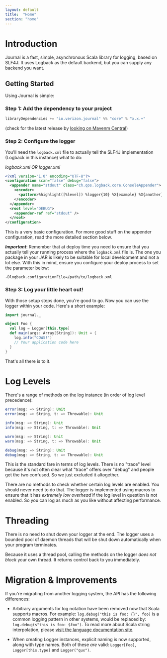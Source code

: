```yaml
---
layout: default
title:  "Home"
section: "home"
---
```


# Introduction

Journal is a fast, simple, asynchronous Scala library for logging, based on SLF4J. It uses Logback as the default backend, but you can supply any backend you want.

## Getting Started

Using Journal is simple:

### Step 1: Add the dependency to your project

``` scala
libraryDependencies += "io.verizon.journal" %% "core" % "x.x.+"
```

(check for the latest release by [looking on Mavenm Central](https://maven-badges.herokuapp.com/maven-central/io.verizon.journal/core_2.11))

### Step 2: Configure the logger

You'll need the `logback.xml` file to actually tell the SLF4J implementation (Logback in this instance) what to do:

*logback.xml OR logger.xml*

``` xml
<?xml version="1.0" encoding="UTF-8"?>
<configuration scan="false" debug="false">
  <appender name="stdout" class="ch.qos.logback.core.ConsoleAppender">
    <encoder>
      <pattern>%highlight([%level]) %logger{10} %X{example} %X{another}  - %msg%n</pattern>
    </encoder>
  </appender>
  <root level="DEBUG">
    <appender-ref ref="stdout" />
  </root>
</configuration>
```

This is a very basic configuration. For more good stuff on the appender configuration, read the more detailed section below.

***Important***: Remember that at deploy time you need to ensure that you actually tell your running process where the `logback.xml` file is. The one you package in your JAR is likely to be suitable for local development and not a lot else. With this in mind, ensure you configure your deploy process to set the parameter below:

```
-Dlogback.configurationFile=/path/to/logback.xml
```

### Step 3: Log your little heart out!

With those setup steps done, you're good to go. Now you can use the logger within your code. Here's a short example:

``` scala
import journal._

object Foo {
  val log = Logger[this.type]
  def main(args: Array[String]): Unit = {
    log.info("COWS!")
    // Your application code here
  }
}
```

That's all there is to it.

<a name="log-levels"></a>

# Log Levels

There's a range of methods on the log instance (in order of log level precedence):

``` scala
error(msg: => String): Unit
error(msg: => String, t: => Throwable): Unit

info(msg: => String): Unit
info(msg: => String, t: => Throwable): Unit

warn(msg: => String): Unit
warn(msg: => String, t: => Throwable): Unit

debug(msg: => String): Unit
debug(msg: => String, t: => Throwable): Unit
```

This is the standard fare in terms of log levels. There is no "trace" level because it's not often clear what "trace" offers over "debug" and people get the two confused. So we just excluded it altogether.

There are no methods to check whether certain log levels are enabled. You should never need to do that. The logger is implemented using macros to ensure that it has _extremely low overhead_ if the log level in question is not enabled. So you can log as much as you like without affecting performance.

<a name="threading"></a>

# Threading

There is no need to shut down your logger at the end. The logger uses a bounded pool of daemon threads that will be shut down automatically when your program terminates.

Because it uses a thread pool, calling the methods on the logger _does not block_ your own thread. It returns control back to you immediately.

<a name="migration"></a>

# Migration & Improvements

If you're migrating from another logging system, the API has the following differences:

* Arbitrary arguments for log notation have been removed now that Scala supports macros. For example:
`log.debug("this is foo: {}", foo)` is a common logging pattern in other systems, would be replaced by: `log.debug(s"this is foo: $foo")`. To read more about Scala string interpolation, please [visit the language documentation site](http://docs.scala-lang.org/overviews/core/string-interpolation.html).

* When creating Logger instances, explicit naming is now supported, along with type names. Both of these *are* valid: `Logger[Foo]`, `Logger[this.type]` and `Logger("qux")`.

